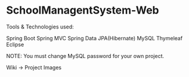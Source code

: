 # SchoolManagentSystem-Web

Tools & Technologies used:

Spring Boot
Spring MVC
Spring Data JPA(Hibernate)
MySQL
Thymeleaf
Eclipse

NOTE: You must change MySQL password for your own project.

Wiki -> Project Images 
